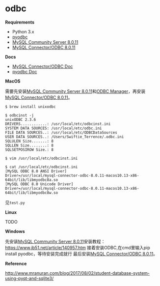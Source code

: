 # odbc
**Requirements**

- Python 3.x
- [pyodbc](https://github.com/mkleehammer/pyodbc)
- [MySQL Community Server 8.0.11](https://dev.mysql.com/downloads/mysql/)
- [MySQL Connector/ODBC 8.0.11](https://dev.mysql.com/downloads/connector/odbc/)

**Docs**

- [MySQL Connector/ODBC Doc](https://dev.mysql.com/doc/connector-odbc/en/)
- [pyodbc Doc](https://github.com/mkleehammer/pyodbc/wiki)

**MacOS**

需要先安装[MySQL Community Server 8.0.11](https://dev.mysql.com/downloads/mysql/)和[ODBC Manager](http://www.odbcmanager.net/)，再安装[MySQL Connector/ODBC 8.0.11](https://dev.mysql.com/downloads/connector/odbc/)。

```shell
$ brew install unixodbc

$ odbcinst -j
unixODBC 2.3.6
DRIVERS............: /usr/local/etc/odbcinst.ini
SYSTEM DATA SOURCES: /usr/local/etc/odbc.ini
FILE DATA SOURCES..: /usr/local/etc/ODBCDataSources
USER DATA SOURCES..: /Users/Swiftie_Terrence/.odbc.ini
SQLULEN Size.......: 8
SQLLEN Size........: 8
SQLSETPOSIROW Size.: 8

$ vim /usr/local/etc/odbcinst.ini

$ cat /usr/local/etc/odbcinst.ini
[MySQL ODBC 8.0 ANSI Driver]
Driver=/usr/local/mysql-connector-odbc-8.0.11-macos10.13-x86-64bit/lib/libmyodbc8a.so
[MySQL ODBC 8.0 Unicode Driver]
Driver=/usr/local/mysql-connector-odbc-8.0.11-macos10.13-x86-64bit/lib/libmyodbc8w.so
```

见`test.py`

**Linux**

TODO

**Windows**

先安装[MySQL Community Server 8.0.11](https://dev.mysql.com/downloads/mysql/)安装教程：https://www.jb51.net/article/140957.htm
接着安装ODBC,在cmd里输入pip install pyodbc，等待安装完成就行
最后安装[MySQL Connector/ODBC 8.0.11](https://dev.mysql.com/downloads/connector/odbc/)。

**Reference**

http://www.mranuran.com/blog/2017/08/02/student-database-system-using-pyqt-and-sqlite3/
